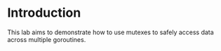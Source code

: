 # Introduction

This lab aims to demonstrate how to use mutexes to safely access data across multiple goroutines.
